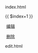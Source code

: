 index.html

<td>{{ $index+1 }}</td>

​                  <a href="/students/edit?id={{ $value._id }}">编辑</a>

​                  <a href="/students/delete?id={{ $value._id }}">删除</a>

edit.html

<input type="hidden" name="id" value="{{ student._id }}">